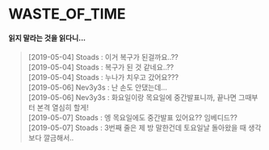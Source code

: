 # WASTE_OF_TIME
#### 읽지 말라는 것을 읽다니...
>[2019-05-04] Stoads : 이거 복구가 된걸까요..??</br>
>[2019-05-04] Stoads : 복구가 된 것 같네요..??</br>
>[2019-05-04] Stoads : 누나가 치우고 갔어요???</br>
>[2019-05-06] Nev3y3s : 난 손도 안댔는데...</br>
>[2019-05-06] Nev3y3s : 화요일이랑 목요일에 중간발표니까, 끝나면 그때부터 본격 열심히 할게!</br>
>[2019-05-07] Stoads : 엥 목요일에도 중간발표 있어요?? 임베디드??</br>
>[2019-05-07] Stoads : 3번째 줄은 제 방 말한건데 토요일날 돌아왔을 때 생각보다 깔금해서..</br>
